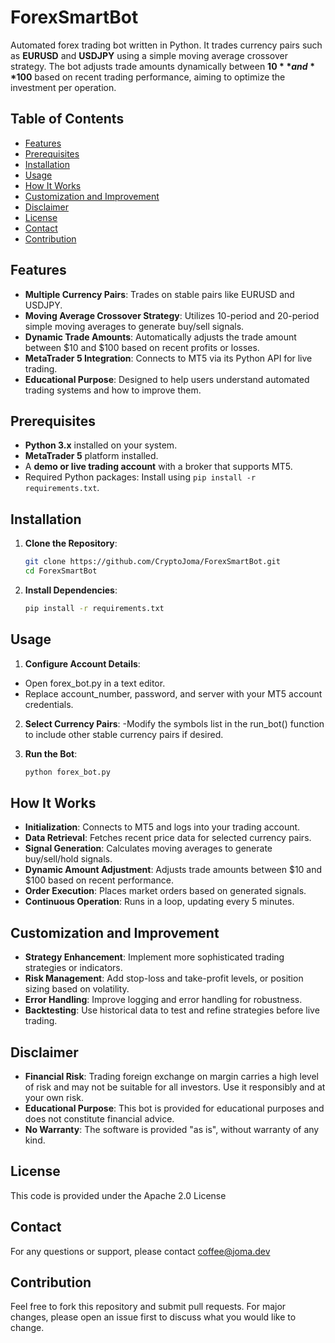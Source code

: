# ForexSmartBot

Automated forex trading bot written in Python. It trades currency pairs such as **EURUSD** and **USDJPY** using a simple moving average crossover strategy. The bot adjusts trade amounts dynamically between **$10** and **$100** based on recent trading performance, aiming to optimize the investment per operation.

## Table of Contents

- [Features](#features)
- [Prerequisites](#prerequisites)
- [Installation](#installation)
- [Usage](#usage)
- [How It Works](#how-it-works)
- [Customization and Improvement](#customization-and-improvement)
- [Disclaimer](#disclaimer)
- [License](#license)
- [Contact](#contact)
- [Contribution](#contribution)

## Features

- **Multiple Currency Pairs**: Trades on stable pairs like EURUSD and USDJPY.
- **Moving Average Crossover Strategy**: Utilizes 10-period and 20-period simple moving averages to generate buy/sell signals.
- **Dynamic Trade Amounts**: Automatically adjusts the trade amount between $10 and $100 based on recent profits or losses.
- **MetaTrader 5 Integration**: Connects to MT5 via its Python API for live trading.
- **Educational Purpose**: Designed to help users understand automated trading systems and how to improve them.

## Prerequisites

- **Python 3.x** installed on your system.
- **MetaTrader 5** platform installed.
- A **demo or live trading account** with a broker that supports MT5.
- Required Python packages: Install using `pip install -r requirements.txt`.

## Installation

1. **Clone the Repository**:

   ```bash
   git clone https://github.com/CryptoJoma/ForexSmartBot.git
   cd ForexSmartBot
2. **Install Dependencies**:

   ```bash
   pip install -r requirements.txt
   
## Usage
1. **Configure Account Details**:
- Open forex_bot.py in a text editor.
- Replace account_number, password, and server with your MT5 account credentials.
  
2. **Select Currency Pairs**:
-Modify the symbols list in the run_bot() function to include other stable currency pairs if desired.

3. **Run the Bot**:

   ```bash
   python forex_bot.py
   
## How It Works
- **Initialization**: Connects to MT5 and logs into your trading account.
- **Data Retrieval**: Fetches recent price data for selected currency pairs.
- **Signal Generation**: Calculates moving averages to generate buy/sell/hold signals.
- **Dynamic Amount Adjustment**: Adjusts trade amounts between $10 and $100 based on recent performance.
- **Order Execution**: Places market orders based on generated signals.
- **Continuous Operation**: Runs in a loop, updating every 5 minutes.
  
## Customization and Improvement
- **Strategy Enhancement**: Implement more sophisticated trading strategies or indicators.
- **Risk Management**: Add stop-loss and take-profit levels, or position sizing based on volatility.
- **Error Handling**: Improve logging and error handling for robustness.
- **Backtesting**: Use historical data to test and refine strategies before live trading.

## Disclaimer
- **Financial Risk**: Trading foreign exchange on margin carries a high level of risk and may not be suitable for all investors. Use it responsibly and at your own risk.
- **Educational Purpose**: This bot is provided for educational purposes and does not constitute financial advice.
- **No Warranty**: The software is provided "as is", without warranty of any kind.

## License
This code is provided under the Apache 2.0 License

## Contact
For any questions or support, please contact coffee@joma.dev

## Contribution
Feel free to fork this repository and submit pull requests. For major changes, please open an issue first to discuss what you would like to change.
